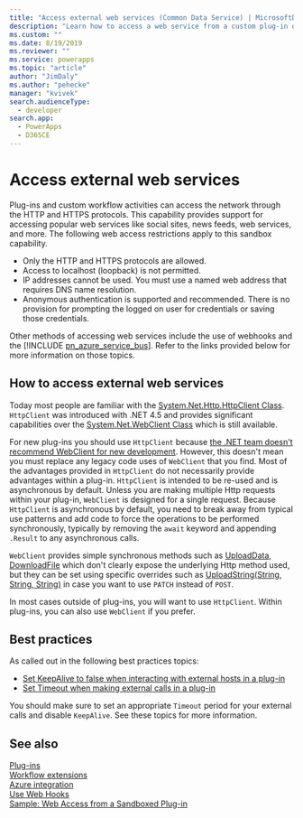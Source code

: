 ```yaml
---
title: "Access external web services (Common Data Service) | MicrosoftDocs"
description: "Learn how to access a web service from a custom plug-in or workflow activity."
ms.custom: ""
ms.date: 8/19/2019
ms.reviewer: ""
ms.service: powerapps
ms.topic: "article"
author: "JimDaly"
ms.author: "pehecke"
manager: "kvivek"
search.audienceType: 
  - developer
search.app: 
  - PowerApps
  - D365CE
---
```

# Access external web services

Plug-ins and custom workflow activities can access the network through the HTTP and HTTPS protocols. This capability provides support for accessing popular web services like social sites, news feeds, web services, and more. The following web access restrictions apply to this sandbox capability.  
  
- Only the HTTP and HTTPS protocols are allowed.
- Access to localhost (loopback) is not permitted.
- IP addresses cannot be used. You must use a named web address that requires DNS name resolution.
- Anonymous authentication is supported and recommended. There is no provision for prompting the logged on user for credentials or saving those credentials.

Other methods of accessing web services include the use of webhooks and the [!INCLUDE [pn_azure_service_bus](../../includes/pn_azure_service_bus.md)]. Refer to the links provided below for more information on those topics.

## How to access external web services

Today most people are familiar with  the [System.Net.Http.HttpClient Class](/dotnet/api/system.net.http.httpclient). `HttpClient` was introduced with .NET 4.5 and provides significant capabilities over the [System.Net.WebClient Class](/dotnet/api/system.net.webclient) which is still available.

For new plug-ins you should use `HttpClient` because [the .NET team doesn't recommend WebClient for new development](/dotnet/api/system.net.webclient?#remarks). However, this doesn't mean you must replace any legacy code uses of `WebClient` that you find. Most of the advantages provided in `HttpClient` do not necessarily provide advantages within a plug-in. `HttpClient` is intended to be re-used and is asynchronous by default. Unless you are making multiple Http requests within your plug-in, `WebClient` is designed for a single request. Because `HttpClient` is asynchronous by default, you need to break away from typical use patterns and add code to force the operations to be performed synchronously, typically by removing the `await` keyword and appending `.Result` to any asynchronous calls.

`WebClient` provides simple synchronous methods such as [UploadData](/dotnet/api/system.net.webclient.uploaddata), [DownloadFile](/dotnet/api/system.net.webclient.downloadfile) which don't clearly expose the underlying Http method used, but they can be set using specific overrides such as [UploadString(String, String, String)](/dotnet/api/system.net.webclient.uploadstring#System_Net_WebClient_UploadString_System_String_System_String_System_String_) in case you want to use `PATCH` instead of `POST`.

In most cases outside of plug-ins, you will want to use `HttpClient`. Within plug-ins, you can also use `WebClient` if you prefer.

## Best practices

As called out in the following best practices topics:

- [Set KeepAlive to false when interacting with external hosts in a plug-in](best-practices/business-logic/set-keepalive-false-interacting-external-hosts-plugin.md)
- [Set Timeout when making external calls in a plug-in](best-practices/business-logic/set-timeout-for-external-calls-from-plug-ins.md)

You should make sure to set an appropriate `Timeout` period for your external calls and disable `KeepAlive`. See these topics for more information.


## See also

[Plug-ins](plug-ins.md)<br />
[Workflow extensions](workflow/workflow-extensions.md)<br />
[Azure integration](azure-integration.md)<br />
[Use Web Hooks](use-webhooks.md)<br />
[Sample: Web Access from a Sandboxed Plug-in](org-service/samples/web-access-plugin.md)
